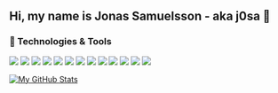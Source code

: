 ## Hi, my name is Jonas Samuelsson - aka j0sa 👋

### 🧰 Technologies & Tools
![](https://img.shields.io/badge/OS-Linux-informational?style=flat-square&logo=linux&logoColor=white&color=2bbc8a)
![](https://img.shields.io/badge/Editor-Vim-informational?style=flat-square&logo=vim&logoColor=white&color=2bbc8a)
![](https://img.shields.io/badge/Editor-VSCode-informational?style=flat-square&logo=visualstudiocode&logoColor=white&color=2bbc8a)
![](https://img.shields.io/badge/Code-C-informational?style=flat-square&logo=c&logoColor=white&color=2bbc8a)
![](https://img.shields.io/badge/Code-C++-informational?style=flat-square&logo=cplusplus&logoColor=white&color=2bbc8a)
![](https://img.shields.io/badge/Code-C_Sharp-informational?style=flat-square&logo=csharp&logoColor=white&color=2bbc8a)
![](https://img.shields.io/badge/Code-JavaScript-informational?style=flat-square&logo=javascript&logoColor=white&color=2bbc8a)
![](https://img.shields.io/badge/Code-Python-informational?style=flat-square&logo=python&logoColor=white&color=2bbc8a)
![](https://img.shields.io/badge/Code-Java-informational?style=flat-square&logo=java&logoColor=white&color=2bbc8a)
![](https://img.shields.io/badge/Shell-Bash-informational?style=flat-square&logo=gnubash&logoColor=white&color=2bbc8a)
![](https://img.shields.io/badge/Tools-MySQL-informational?style=flat-square&logo=mysql&logoColor=white&color=2bbc8a)
![](https://img.shields.io/badge/Tools-Microsoft_SQL_Server-informational?style=flat-square&logo=microsoftsqlserver&logoColor=white&color=2bbc8a)
![](https://img.shields.io/badge/Tools-SQLite-informational?style=flat-square&logo=sqlite&logoColor=white&color=2bbc8a)

[![My GitHub Stats](https://github-readme-stats.vercel.app/api?username=j0sa&count_private=true)](https://github.com/anuraghazra/github-readme-stats)

<!--
**j0sa/j0sa** is a ✨ _special_ ✨ repository because its `README.md` (this file) appears on your GitHub profile.

Here are some ideas to get you started:

- 🔭 I’m currently working on ...
- 🌱 I’m currently learning ...
- 👯 I’m looking to collaborate on ...
- 🤔 I’m looking for help with ...
- 💬 Ask me about ...
- 📫 How to reach me: ...
- 😄 Pronouns: ...
- ⚡ Fun fact: ...
-->
